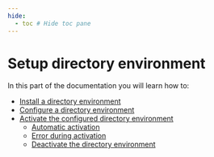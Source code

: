 ```yaml
---
hide:
  - toc # Hide toc pane
---
```

# Setup directory environment

In this part of the documentation you will learn how to:

  - [Install a directory environment][installation]
  - [Configure a directory environment][configuration]
  - [Activate the configured directory environment][activation]
    - [Automatic activation][automatic_activation]
    - [Error during activation][error_during_activation]
    - [Deactivate the directory environment][deactivation]

[installation]: installation.md
[configuration]: configuration.md
[activation]: activation.md
[manual_activation]: activation.md#manual-activation
[automatic_activation]: activation.md#automatic-activation
[error_during_activation]: activation.md#error-during-activation
[deactivation]: activation.md#deactivation
